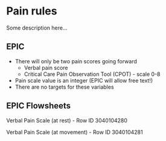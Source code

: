 # Pain rules
Some description here...

## EPIC
- There will only be two pain scores going forward
  - Verbal pain score
  - Critical Care Pain Observation Tool (CPOT) - scale 0-8
- Pain scale value is an integer (EPIC will allow free text!)
- There are no targets for these variables

## EPIC Flowsheets
Verbal Pain Scale (at rest) - Row ID 3040104280

Verbal Pain Scale (at movement) - Row ID 3040104281
